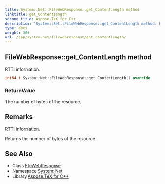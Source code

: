 ```yaml
---
title: System::Net::FileWebResponse::get_ContentLength method
linktitle: get_ContentLength
second_title: Aspose.TeX for C++
description: 'System::Net::FileWebResponse::get_ContentLength method. RTTI information in C++.'
type: docs
weight: 300
url: /cpp/system.net/filewebresponse/get_contentlength/
---
```

## FileWebResponse::get_ContentLength method


RTTI information.

```cpp
int64_t System::Net::FileWebResponse::get_ContentLength() override
```


### ReturnValue

The number of bytes of the resource.
## Remarks


RTTI information.   

Returns the number of bytes of the resource. 
## See Also

* Class [FileWebResponse](../)
* Namespace [System::Net](../../)
* Library [Aspose.TeX for C++](../../../)
